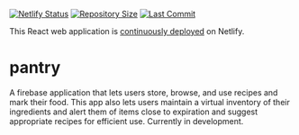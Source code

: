 [![Netlify Status](https://api.netlify.com/api/v1/badges/dc8a310b-1381-450b-9ae3-761edef105b3/deploy-status)](https://app.netlify.com/sites/p-pantry/deploys) [![Repository Size](https://img.shields.io/github/repo-size/p-lau/pantry)](https://img.shields.io/github/repo-size/p-lau/pantry) [![Last Commit](https://img.shields.io/github/last-commit/p-lau/pantry)](https://img.shields.io/github/repo-size/p-lau/pantry)

This React web application is [continuously deployed](https://p-pantry.netlify.com) on Netlify. 

# pantry
A firebase application that lets users store, browse, and use recipes and mark their food. This app also lets users maintain a virtual inventory of their ingredients and alert them of items close to expiration and suggest appropriate recipes for efficient use. Currently in development.
